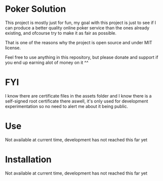 # Poker Solution

This project is mostly just for fun, my goal with this project is just to see if I can produce a better quality
online poker service than the ones already existing, and ofcourse try to make it as fair as possible.

That is one of the reasons why the project is open source and under MIT license.

Feel free to use anything in this repository, but please donate and support if you end up earning alot of money on it ^^

# FYI
I know there are certificate files in the assets folder and I know there is a self-signed root certificate there aswell, it's only used
for development experimentation so no need to alert me about it being public.

# Use
Not available at current time, development has not reached this far yet

# Installation
Not available at current time, development has not reached this far yet